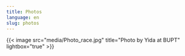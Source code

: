 ```yaml
---
title: Photos
language: en
slug: photos
---
```


{{< image src="media/Photo_race.jpg" title="Photo by Yida at BUPT" lightbox="true" >}}

